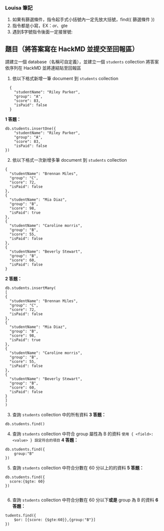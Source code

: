 ### Louisa 筆記

1. 如果有篩選條件，指令起手式小括號內一定先放大括號，find({ 篩選條件 })
2. 指令都是小寫，EX：$or、$gte
3. 遇到$字號指令後面一定接冒號:

## 題目（將答案寫在 HackMD 並提交至回報區）

請建立一個 database（名稱可自定義），並建立一個 `students` collection
將答案依序列在 HackMD 並將連結貼至回報區

1. 依以下格式新增一筆 document 到 `students` collection

```jsonld=
  {
    "studentName": "Riley Parker",
    "group": "A",
    "score": 83,
    "isPaid": false
  }
```

**1 答題：**

```javascript=
db.students.insertOne({
    "studentName": "Riley Parker",
    "group": "A",
    "score": 83,
    "isPaid": false
})
```

2. 依以下格式一次新增多筆 document 到 `students` collection

```jsonld=
{
  "studentName": "Brennan Miles",
  "group": "C",
  "score": 72,
  "isPaid": false
},
{
  "studentName": "Mia Diaz",
  "group": "B",
  "score": 98,
  "isPaid": true
},
{
  "studentName": "Caroline morris",
  "group": "B",
  "score": 55,
  "isPaid": false
},
{
  "studentName": "Beverly Stewart",
  "group": "B",
  "score": 60,
  "isPaid": false
}
```

**2 答題：**

```jsonld=
db.students.insertMany(
[
{
  "studentName": "Brennan Miles",
  "group": "C",
  "score": 72,
  "isPaid": false
},
{
  "studentName": "Mia Diaz",
  "group": "B",
  "score": 98,
  "isPaid": true
},
{
  "studentName": "Caroline morris",
  "group": "B",
  "score": 55,
  "isPaid": false
},
{
  "studentName": "Beverly Stewart",
  "group": "B",
  "score": 60,
  "isPaid": false
}
]
)
```

3. 查詢 `students` collection 中的所有資料
   **3 答題：**

```jsonld=
db.students.find()
```

4. 查詢 `students` collection 中符合 group 屬性為 B 的資料 `使用 { <field>: <value> } 設定符合的項目`
   **4 答題：**

```jsonld=
db.students.find({
    group:"B"
})
```

5. 查詢 `students` collection 中符合分數在 60 分以上的的資料
   **5 答題：**

```jsonld=
db.students.find({
  score:{$gte: 60}
})


```

6. 查詢 `students` collection 中符合分數在 60 分以下**或是** group 為 B 的資料
   **6 答題：**

```jsonld=
tudents.find({
    $or: [{score: {$gte:60}},{group:"B"}]
})

```
